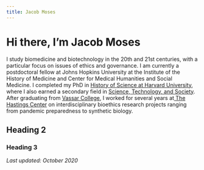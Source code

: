 ```yaml
---
title: Jacob Moses
---
```

# Hi there, I’m Jacob Moses
I study biomedicine and biotechnology in the 20th and 21st centuries, with a particular focus on issues of ethics and governance. I am currently a postdoctoral fellow at Johns Hopkins University at the Institute of the History of Medicine and Center for Medical Humanities and Social Medicine. I completed my PhD in [History of Science at Harvard University][1], where I also earned a secondary field in [Science, Technology, and Society][2]. After graduating from [Vassar College][3], I worked for several years at[ The Hastings Center][4] on interdisciplinary bioethics research projects ranging from pandemic preparedness to synthetic biology.

## Heading 2

### Heading 3

_Last updated: October 2020_

[1]:	https://histsci.fas.harvard.edu
[2]:	http://sts.hks.harvard.edu
[3]:	https://sciencetechnologyandsociety.vassar.edu
[4]:	https://www.thehastingscenter.org